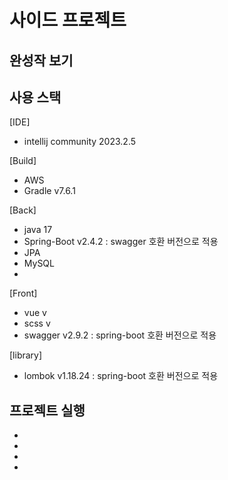 # 사이드 프로젝트

## 완성작 보기

## 사용 스택
[IDE]
- intellij community 2023.2.5

[Build]
- AWS
- Gradle v7.6.1

[Back]
- java 17
- Spring-Boot v2.4.2 : swagger 호환 버전으로 적용
- JPA
- MySQL
- 

[Front]
- vue v
- scss v
- swagger v2.9.2 : spring-boot 호환 버전으로 적용

[library]
- lombok v1.18.24 : spring-boot 호환 버전으로 적용

## 프로젝트 실행
- 
- 
- 
- 